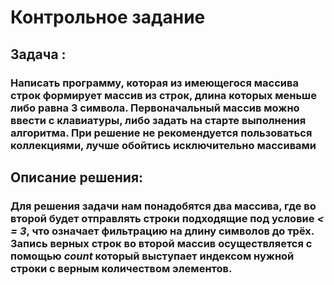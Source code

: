 # Контрольное задание
## Задача : 
### Написать программу, которая из имеющегося массива строк формирует массив из строк, длина которых меньше либо равна 3 символа. Первоначальный массив можно ввести с клавиатуры, либо задать на старте выполнения алгоритма. При решение не рекомендуется пользоваться коллекциями, лучше обойтись исключительно массивами
## Описание  решения:
### Для решения задачи нам понадобятся два массива, где во второй будет отправлять строки подходящие под условие *< = 3*, что означает фильтрацию на длину символов до трёх. Запись верных строк во второй массив осуществляется с помощью *count* который выступает индексом нужной строки с верным количеством элементов.
